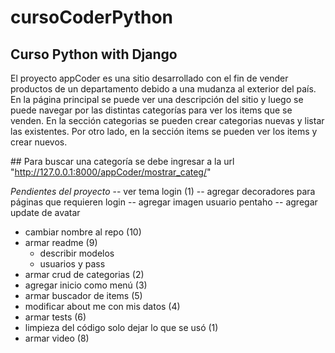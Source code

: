 # cursoCoderPython
## Curso Python with Django

El proyecto appCoder es una sitio desarrollado con el fin de vender productos de un departamento debido a una mudanza al exterior del país.
En la página principal se puede ver una descripción del sitio y luego se puede navegar por las distintas categorías para ver los items que se venden.
En la sección categorias se pueden crear categorias nuevas y listar las existentes.
Por otro lado, en la sección items se pueden ver los items y crear nuevos.

## Para buscar una categoría se debe ingresar a la url "http://127.0.0.1:8000/appCoder/mostrar_categ/"

*Pendientes del proyecto*
-- ver tema login (1)
    -- agregar decoradores para páginas que requieren login
    -- agregar imagen usuario pentaho
    -- agregar update de avatar
- cambiar nombre al repo (10)
- armar readme (9)
    - describir modelos
    - usuarios y pass
- armar crud de categorias (2)
- agregar inicio como menú (3)
- armar buscador de items (5)
- modificar about me con mis datos (4)
- armar tests (6)
- limpieza del código solo dejar lo que se usó (1)
- armar video (8)